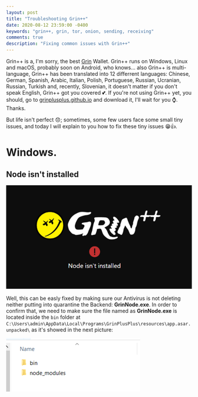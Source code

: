 ```yaml
---
layout: post
title: "Troubleshooting Grin++"
date: 2020-08-12 23:59:00 -0400
keywords: "grin++, grin, tor, onion, sending, receiving"
comments: true
description: "Fixing common issues with Grin++"
---
```


Grin++ is a, I'm sorry, the best [Grin](http://grin.mw/) Wallet. Grin++ runs on Windows, Linux and macOS, probably soon on Android, who knows... also Grin++ is multi-language, Grin++ has been translated into 12 differrent languages: Chinese, German, Spanish, Arabic, Italian, Polish, Portuguese, Russian, Ucranian, Russian, Turkish and, recently, Slovenian, it doesn't matter if you don't speak English, Grin++ got you covered 💕. If you're not using Grin++ yet, you should, go to [grinplusplus.github.io](https://grinplusplus.github.io/) and download it, I'll wait for you ⌚. Thanks.

But life isn't perfect 😞; sometimes, some few users face some small tiny issues, and today I will explain to you how to fix these tiny issues 😁👍.

# Windows.

## Node isn't installed

![Node isn't installed](https://raw.githubusercontent.com/davidtavarez/davidtavarez.github.io/master/_images/posts/NodeIsntInstalled.png)

Well, this can be easly fixed by making sure our Antivirus is not deleting neither putting into quarantine the Backend: **GrinNode.exe**. In order to confirm that, we need to make sure the file named as **GrinNode.exe** is located inside the `bin` folder at `C:\Users\admin\AppData\Local\Programs\GrinPlusPlus\resources\app.asar.unpacked\` as it's showed in the next picture:

![bin](https://raw.githubusercontent.com/davidtavarez/davidtavarez.github.io/master/_images/posts/GrinNodeBin.png)
